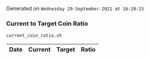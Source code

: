 Generated on `Wednesday 29-September-2021 at 16:20:15`

### Current to Target Coin Ratio
`current_coin_ratio.sh`

Date|Current|Target|Ratio
---|---|---|---
